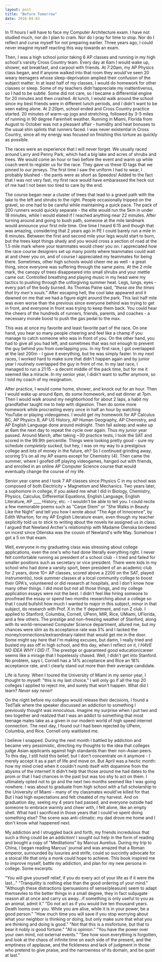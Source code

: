 ```yaml
---
layout: post
title: "Before Tomorrow"
date: 2016-04-03
---
```


In 11 hours I will have to face my Computer Architecture exam. I have not studied much, nor do I plan to cram. Nor do 
I pray for time to stop. Nor do I reflect and curse myself for not preparing earlier. Three years ago, I could never 
imagine myself reacting this way towards an exam. 

Then, I was a high school junior taking 6 AP classes and running in my high school's varsity Cross Country team. Every 
day at 6am I would wake up, shower, eat breakfast, and carpool with friends. At 7:20am, my AP Physics class began, and
if anyone walked into that room they would've seen 20 weary teenagers whose sleep-deprivation amplied their confusion 
of the subject matter. In at least half of my classes, I would do homework for other classes or sleep. Some of my teachers 
didn'tappreciate my inattentivenss, so I had to be subtle. Some did not care, so I became a differential engine for 20 
minutes and then crashed. At lunch, I would walk around the school since my best friends were in different lunch periods,
and I didn't want to be seen eating alone. At 2:20pm, school ended and Cross Country practice started. 20 minutes of 
warm-up jogs and stretching, followed by 3-5 miles of running in 90 degree Farenheit weather. Running in Miami, Florida
from August to October was not a pleasant affair - humidity and heat bonuses to the usual shin splints that runners faced.
I was never existential in Cross Country, since all my energy was focused on finishing this torture as quickly as possible.

The races were an experience that I will never forget. We usually raced around Larry and Penny Park, which had a big lake
and acres of shrubs and trees. We would come an hour or two before the event and warm up while coach went to register us
for the race. They gave us these ID tags that we pinned to our jerseys. The first time I saw the uniform I had to wear,
I probably blushed - the pants were as short as Speedos! Added to the fact that I was not very fast, my first race would
have embarassed the heck out of me had I not been too tired to care by the end. 

The course began near a cluster of trees that lead to a gravel path with the lake to the left and shrubs to the right. 
People occasionally tripped on the gravel, so one had to be careful while maintaining a quick pace. The pack of 200 runners
would quickly separate - the elite would run the 5km in under 18 minutes, while I would elated if I reached anything near
22 minutes. After turning around and going to bush path, someone at the mile landmark would announce your first mile time.
One time I heard 6:15 and though that was amazing, considering that 2 years ago in PE I could barely run a mile in 8 minutes.
Between the first and second mile your legs would start to burn, but the trees kept things shady and you would cross a section
of road at the 1.5 mile mark where your teammates would cheer you on. I appreciated how the race course designers set up many
points where teammates could wait at and cheer you on, and of course I appreciated my teammates for being there. Sometimes,
other high schools would cheer me as well - a great thing, since everyone was suffering through the same pains. At the 2 mile
mark, the canopy of trees disappeared into small shrubs and your mettle came out. Controlled breathing and playing music in 
my head were my tactics to pushing through the unforgiving summer heat. Legs, lungs, eyes - every part of the body burned. 
As Thomas Paine said, *"these are the times that try men's souls."* After escaping hell, the cool lake appeared and it dawned
on me that we had a figure eight around the park. This last half mile was even worse than the previous since everyone behind
was trying to get in front, and everyone in front was trying to keep them back. You could hear the cheers of the hundreds of 
runners, friends, parents, and coaches - a necessary morale boost to push the gas pedal to the max. 

This was at once my favorite and least favorite part of the race. On one hand, you hear so many people cheering and feel like
a champ if you manage to catch someone who was in front of you. On the other hand, you had to give all you had left, and 
sometimes that was not enough to prevent the guy behind you from overlapping you. In my first race, I got overlapped at the 
last 200m - I gave it everything, but he was simply faster. In my next races, I worked hard to make sure that didn't happen
again and by junior year I routinely overlapped the guy in front of me. In my last race, I managed to run a 21:15 - a decent
middle of the pack time, but for me it seemed like a miracle. In my senior year, I didn't want to suffer anymore, so I told
my coach of my resignation.

After practice, I would come home, shower, and knock out for an hour. Then I would wake up around 6pm, do some homework, and
eat dinner at 7pm. Then I would walk around my neighborhood for about 2 laps, a habit my grandfather taught me to help with
digestion. Then do some more homework while procrasting every once in half an hour by watching YouTube or playing videogames.
I would get my homework for AP Calculus BC, AP Physics B, AP US History, AP Human Geography, AP Chemistry, and AP English
Language done around midnight. Then fall asleep and wake up at 6am the next day to repeat the cycle over again. Thus my 
junior year passed. Around March, after taking ~30 practice tests, I took the SAT and scored in the 99.9th percentile. Things
were looking pretty good - sure my schedule *completely sucked*, but hey, I was on my way to a prestgious college and lots of 
money in the future, eh? So I continued grinding away, scoring 5's on all my AP exams except for Chemistry (4). Then came the 
summer, where I goofed off playing videogames, hanged out with friends, and enrolled in an online AP Computer Science course 
that would eventually change the course of my life.

Senior year came and I took 7 AP classes since Physics C in my school was composed of both Electricity + Magnetism and 
Mechanics. Two years later, a sophomore in college, if you asked me what I did in Biology, Chemistry, Physics, Calculus,
Differential Equations, English Language, English Literature, AP ____ History, etc. - I wouldn't be able to tell you. I could
recite a few memorable poems such as "Carpe Diem" or "She Walks in Beauty Like the Night" and tell you how I wrote about 
"The Age of Innocence", by Edith Wharton, for my AP English Literature exam, even though my teacher explicitly told us to 
stick to writing about the novels he assigned us in class. I argued that Newland Archer's relationship with Madame Olenska
bordered on incest since Ollenska was the cousin of Newland's wife May. Somehow I got a 5 on that exam.

Well, everyone in my graduating class was stressing about college applications, even the one's who had done literally 
everything right. I never felt comfortable running as president of a school club - I tried and failed for smaller positions
such as secretary or vice president. There were kids in my school who had done a varsity sport, been president of an academic
club for 2 years, done 10+ AP classes, scored above a 2200 on the SAT, played instrument(s), took summer classes at a local
community college to boost their GPA's, volunteered or did research at hospitals, and I don't know how many other things.
I did most but not all those things, and my college application essays were not the best. I didn't feel like hiring someone
to proofread the essay or spend two months researching about a college so that I could bullshit how much I wanted to major
in this subject, minor in that subject, do research with Prof. X in the Y department, and run Z club. I applied to Stanford,
Columbia, Cornell, UPenn, MIR, Rice, UMiami, UFlorida, and a few others. The prestige and non-freezing weather of Stanford,
along with its world-renowned Computer Science department, allured me, but my chances were slim as its acceptance rate was 5%
and I lacked the money/connections/extraordinary-talent that would get me in the door. Some might say here that I'm making 
excuses, but damn, I really tried and busted my ass off in high school, and this day, when I reflect on it, *I HAVE NO IDEA
WHY I DID IT.* The prestige or guaranteed good education/career seems like a mirage that I hopelessly chased. Well, I didn't
get into Stanford. No problem, says I, Cornell has a 14% acceptance and Rice an 18% acceptance rate, and I clearly stand out
more than their average candidate. 

Life is funny. When I toured the University of Miami in my senior year, I thought to myself: "this is my last choice." I will
only go if all the top 20 colleges I applied to reject me, and surely that won't happen. What did I learn? *Never say never!*

On the night before my colleges would release their decisions, I found a TedTalk where the speaker discussed an addiction to 
something I previously thought was innoculous. Imagine my surprise when I put two and two together and realized that I was an
addict to something that most teenage males take as a given in our modern world of high speed internet connection. The next
day, I found out I had been rejected by UPenn, Columbia, and Rice. Cornell only waitlisted me. 

I believe I snapped. During the next month I battled by addiction and became very pessimistic, directing my thoughts to the
idea that colleges judge Asian applicants against high standards than their non-Asian peers. To this day, I still hold this
belief, but I don't concentrate on it anymore - I merely accept it as a part of life and move on. But April was a hectic 
month: how my mind cried when it couldn't numb itself with dopamine from the abysms of the internet! It didn't help that 
those around me had dates to the prom or that I had chances in the past but was too shy to act on them. I ultimately opted
not to go and the next two months seemed like I was going nowhere. I was about to graduate from high school with a full 
scholarship to the University of Miami - many of my classmates would've killed for that. But I had high expectations and 
felt cheated of my harvest. And on graduation day, seeing my 4 years had passed, and everyone outside had someone to embrace
warmly and cheer with, I felt alone, like an empty shell. What had I sacrificed in those years that I could've spent doing
something else? The scene was anti-climatic: my dad drove me home and I don't know what happened next.

My addiction and I struggled back and forth, my friends incredulous that such a thing could be an addiction! I sought out 
help in the form of reading and bought a copy of "Meditations" by Marcus Aurelius. During my trip to China, I began reading
Marcus' journal and was amazed that a Roman emperor, surrounded by luxuries and strife, could so succintly advocate for a
stoical life that only a monk could hope to achieve. This book inspired me to improve myself, battle my addiction, and plan 
for my new persona in college. Some excerpts: 

"You will give yourself relief, if you do every act of your life as if it were the last..."
"Tranquility is nothing else than the good ordering of your mind."
"Although these distractions (persuasions of sense/pleasure) seem to adapt themsevles to the better things in a small 
degree, they in fact subjugate reason all at once and carry us away...if something is only useful to you as an animal, admit
it."
"Do not act as if you would live ten thousand years. Death looms over you. While you are alive, while it is in your power,
be a good person."
"How much time you will save if you stop worrying about what your neighbor is thinking or doing, but only make sure that 
what you are thinking and doing is good."
"Not that this is a misfortune, but that to bear it nobly is good fortune."
"All is opinion."
"You have the power over your own mind, not external events."
"See how soon everything is forgotten, and look at the chaos of infinite time on each side of the present, and the emptiness
of applause, and the fickleness and lack of judgment in those who pretend to give praise, and the narrowness of its domain,
and be quiet at last."
